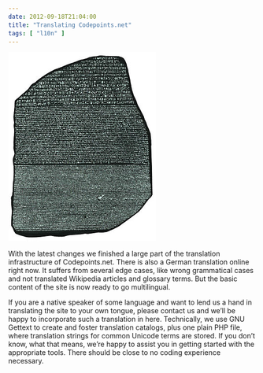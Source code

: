 ```yaml
---
date: 2012-09-18T21:04:00
title: "Translating Codepoints.net"
tags: [ "l10n" ]
---
```


![the Rosetta stone](img/tumblr_makdd4HOTq1r08iii.jpg)

With the latest changes we finished a large part of the translation
infrastructure of Codepoints.net. There is also a German translation online
right now. It suffers from several edge cases, like wrong grammatical cases and
not translated Wikipedia articles and glossary terms. But the basic content of
the site is now ready to go multilingual.

If you are a native speaker of some language and want to lend us a hand in
translating the site to your own tongue, please contact us and we’ll be
happy to incorporate such a translation in here. Technically, we use GNU
Gettext to create and foster translation catalogs, plus one plain PHP file,
where translation strings for common Unicode terms are stored. If you
don’t know, what that means, we’re happy to assist you in getting
started with the appropriate tools. There should be close to no coding
experience necessary.
